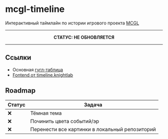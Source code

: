 # mcgl-timeline

Интерактивный таймлайн по истории игрового проекта [MCGL](https://minecraft-galaxy.ru/ru/)

---

<div style="text-align: center; text-transform: uppercase; font-weight: bold;">статус: не обновляется</div>

---

## Ссылки

- Основная [гугл-таблица](https://docs.google.com/spreadsheets/d/1mNB1OUyZsV59dRhcatl3h0CZpMJFRK2qMRfI9FBTabk/pubhtml)
- [Fontend от timeline.knightlab](https://timeline.knightlab.com/)

## Roadmap

| Статус | Задача                                         |
| ------ | ---------------------------------------------- |
| :x:    | Тёмная тема                                    |
| :x:    | Починить цвета событий/эр                      |
| :x:    | Перенести все картинки в локальный репозиторий |
